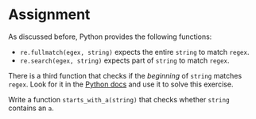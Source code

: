 # Assignment

As discussed before, Python provides the following functions:

* `re.fullmatch(egex, string)` expects the entire `string` to match `regex`.
* `re.search(egex, string)` expects part of `string` to match `regex`.

There is a third function that checks if the *beginning* of `string` matches `regex`.
Look for it in the [Python docs](https://docs.python.org/3/library/re.html) and use it to solve this exercise.

Write a function `starts_with_a(string)` that checks whether `string` contains an `a`.
